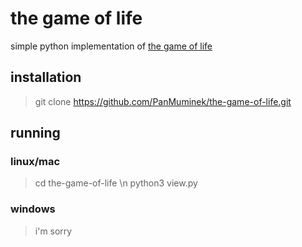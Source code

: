 # the game of life
simple python implementation of [the game of life](https://en.wikipedia.org/wiki/Conway's_Game_of_Life)

## installation
> git clone https://github.com/PanMuminek/the-game-of-life.git

## running

### linux/mac
> cd the-game-of-life \n
> python3 view.py

### windows
> i'm sorry
